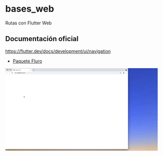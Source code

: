 # bases_web

Rutas con Flutter Web

## Documentación oficial

https://flutter.dev/docs/development/ui/navigation

- [Paquete Fluro](https://pub.dev/packages/fluro)

![Screenshot](/assets/images/giphy.gif)